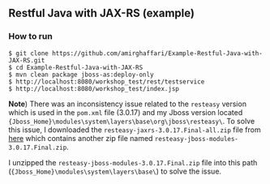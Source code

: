 Restful Java with JAX-RS (example)
-----------

### How to run

	$ git clone https://github.com/amirghaffari/Example-Restful-Java-with-JAX-RS.git
	$ cd Example-Restful-Java-with-JAX-RS
	$ mvn clean package jboss-as:deploy-only
	$ http://localhost:8080/workshop_test/rest/testservice
	$ http://localhost:8080/workshop_test/index.jsp

**Note**) There was an inconsistency issue related to the `resteasy` version which is used in the `pom.xml` file (3.0.17) and my Jboss version located `{Jboss_Home}\modules\system\layers\base\org\jboss\resteasy\`.
To solve this issue, I downloaded the `resteasy-jaxrs-3.0.17.Final-all.zip` file from [here](http://resteasy.jboss.org/downloads.html) which contains another zip file named `resteasy-jboss-modules-3.0.17.Final.zip`.

I unzipped the `resteasy-jboss-modules-3.0.17.Final.zip` file into this path (`{Jboss_Home}\modules\system\layers\base\`) to solve the issue.